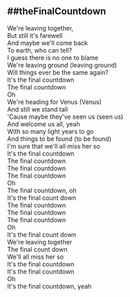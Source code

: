 ##theFinalCountdown
--------


We're leaving together,  
But still it's farewell  
And maybe we'll come back  
To earth, who can tell?  
I guess there is no one to blame  
We're leaving ground (leaving ground)  
Will things ever be the same again?  
It's the final countdown  
The final countdown  
Oh  
We're heading for Venus (Venus)  
And still we stand tall  
'Cause maybe they've seen us (seen us)  
And welcome us all, yeah  
With so many light years to go  
And things to be found (to be found)  
I'm sure that we'll all miss her so  
It's the final countdown  
The final countdown  
The final countdown  
The final countdown  
Oh  
The final countdown, oh  
It's the final count down  
The final countdown  
The final countdown  
The final countdown  
Oh  
It's the final count down  
We're leaving together  
The final count down  
We'll all miss her so  
It's the final countdown  
It's the final countdown  
Oh  
It's the final countdown, yeah  